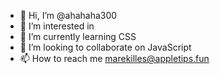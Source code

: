 - 👋 Hi, I’m @ahahaha300
- 👀 I’m interested in <HTML>
- 🌱 I’m currently learning CSS
- 💞️ I’m looking to collaborate on JavaScript
- 📫 How to reach me marekilles@appletips.fun

<!---
ahahaha300/ahahaha300 is a ✨ special ✨ repository because its `README.md` (this file) appears on your GitHub profile.
You can click the Preview link to take a look at your changes.
--->

